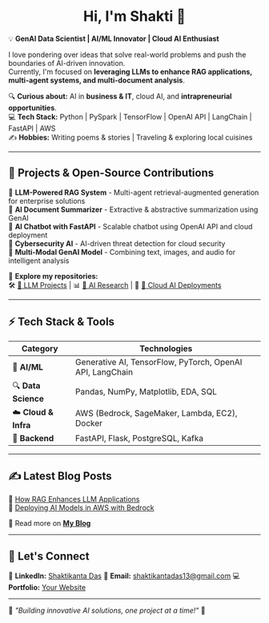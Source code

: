 <h1 align="center">Hi, I'm Shakti 👋</h1>

💡 **GenAI Data Scientist | AI/ML Innovator | Cloud AI Enthusiast**  

I love pondering over ideas that solve real-world problems and push the boundaries of AI-driven innovation.  
Currently, I'm focused on **leveraging LLMs to enhance RAG applications, multi-agent systems, and multi-document analysis**.  

🔍 **Curious about:** AI in **business & IT**, cloud AI, and **intrapreneurial opportunities**.  
💻 **Tech Stack:** Python | PySpark | TensorFlow | OpenAI API | LangChain | FastAPI | AWS  
✍ **Hobbies:** Writing poems & stories | Traveling & exploring local cuisines  

---

## 🚀 **Projects & Open-Source Contributions**  

🔹 **LLM-Powered RAG System** - Multi-agent retrieval-augmented generation for enterprise solutions  
🔹 **AI Document Summarizer** - Extractive & abstractive summarization using GenAI  
🔹 **AI Chatbot with FastAPI** - Scalable chatbot using OpenAI API and cloud deployment  
🔹 **Cybersecurity AI** - AI-driven threat detection for cloud security  
🔹 **Multi-Modal GenAI Model** - Combining text, images, and audio for intelligent analysis  

📌 **Explore my repositories:**  
🛠️ [🔗 LLM Projects](https://github.com/yourusername/llm-projects) | 📊 [🔗 AI Research](https://github.com/yourusername/ai-research) | 🚀 [🔗 Cloud AI Deployments](https://github.com/yourusername/cloud-ai)  

---

## ⚡ **Tech Stack & Tools**
| **Category** | **Technologies** |
|-------------|----------------|
| 🧠 **AI/ML** | Generative AI, TensorFlow, PyTorch, OpenAI API, LangChain |
| 🔍 **Data Science** | Pandas, NumPy, Matplotlib, EDA, SQL |
| ☁️ **Cloud & Infra** | AWS (Bedrock, SageMaker, Lambda, EC2), Docker |
| 🔗 **Backend** | FastAPI, Flask, PostgreSQL, Kafka |

---

## ✍ **Latest Blog Posts**
🔹 [How RAG Enhances LLM Applications](https://yourblog.com/rag-llms)  
🔹 [Deploying AI Models in AWS with Bedrock](https://yourblog.com/aws-bedrock)  

📌 Read more on **[My Blog](https://yourblog.com)**  

---

## 🤝 **Let's Connect**
💼 **LinkedIn:** [Shaktikanta Das](https://linkedin.com/in/shaktikantadas)
📧 **Email:** shaktikantadas13@gmail.com 
💻 **Portfolio:** [Your Website](https://yourwebsite.com)  

---

🌟 _"Building innovative AI solutions, one project at a time!"_ 🚀


<!--
**shakti0909/shakti0909** is a ✨ _special_ ✨ repository because its `README.md` (this file) appears on your GitHub profile.

Here are some ideas to get you started:

- 🔭 I’m currently working on ...
- 🌱 I’m currently learning ...
- 👯 I’m looking to collaborate on ...
- 🤔 I’m looking for help with ...
- 💬 Ask me about ...
- 📫 How to reach me: ...
- 😄 Pronouns: ...
- ⚡ Fun fact: ...
-->
